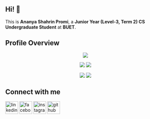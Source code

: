 ## Hi! 👋


This is **Ananya Shahrin Promi**, a **Junior Year (Level-3, Term 2) CS Undergraduate Student** at **BUET**.

## Profile Overview

<div align="center">
  
![](http://github-profile-summary-cards.vercel.app/api/cards/profile-details?username=ananyapromi3&theme=dracula)

![](http://github-profile-summary-cards.vercel.app/api/cards/repos-per-language?username=ananyapromi3&theme=dracula) ![](http://github-profile-summary-cards.vercel.app/api/cards/most-commit-language?username=ananyapromi3&theme=dracula)

![](http://github-profile-summary-cards.vercel.app/api/cards/stats?username=ananyapromi3&theme=dracula) ![](http://github-profile-summary-cards.vercel.app/api/cards/productive-time?username=ananyapromi3&theme=dracula&utcOffset=8)

</div>

## Connect with me

[<img src='https://cdn.jsdelivr.net/npm/simple-icons@3.0.1/icons/linkedin.svg' alt='linkedin' height='40'>](https://www.linkedin.com/in/ananya-shahrin-promi-6730b31bb/) [<img src='https://cdn.jsdelivr.net/npm/simple-icons@3.0.1/icons/facebook.svg' alt='facebook' height='40'>](https://www.facebook.com/ananyashahrin.promi) [<img src='https://cdn.jsdelivr.net/npm/simple-icons@3.0.1/icons/instagram.svg' alt='instagram' height='40'>](https://www.instagram.com/eka__ami/) [<img src='https://cdn.jsdelivr.net/npm/simple-icons@3.0.1/icons/github.svg' alt='github' height='40'>](https://github.com/ananyapromi3)
